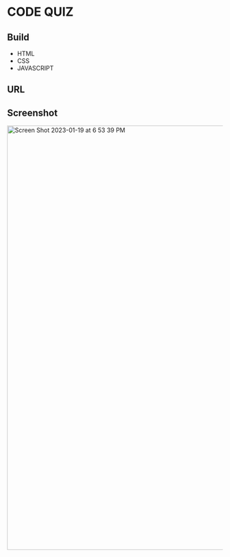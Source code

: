 # CODE QUIZ

## Build
 - HTML
 - CSS
 - JAVASCRIPT
## URL

## Screenshot
<img width="992" alt="Screen Shot 2023-01-19 at 6 53 39 PM" src="https://user-images.githubusercontent.com/114441657/213587319-f0a3508c-4d3e-4d11-85b0-5e4e80b457f9.png">
